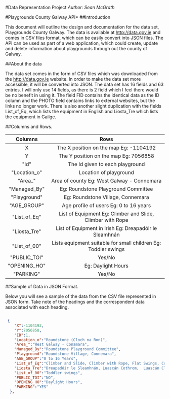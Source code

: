 #Data Representation Project
*Author: Sean McGrath*

#Playgrounds County Galway API*
##Introduction

This document will outline the design and documentation for the data set, Playgrounds County Galway. The data is available at <http://data.gov.ie> and comes in CSV files format, which can be easily convert into JSON files. The API can be used as part of a web application, which could create, update and delete information about playgrounds through out the county of Galway. 

##About the data

The data set comes in the form of CSV files which was downloaded from the http://data.gov.ie website. In order to make the data set more accessible, it will be converted into JSON. The data set has 16 fields and 63 entries. I will only use 14 fields, as there is 2 field which I feel there would be no benefit in using it. The field FID contains the identical data as the ID column and the PHOTO field contains links to external websites, but the links no longer work. There is also another slight duplication with the fields List_of_Eq, which lists the equipment in English and Liosta_Tre which lists the equipment in Gailge.

##Columns and Rows.

|Columns |Rows   |
|:------:|:-----:|
|X |The X position on the map Eg: -1104192 |
|Y |The Y position on the map Eg: 7056858|
|"Id" | The Id given to each playground |
|"Location_o"|Location of playground|
|"Area_" |Area of county Eg: West Galway - Connemara|
|"Managed_By"| Eg: Roundstone Playground Committee|
|"Playground" | Eg: Roundstone Village, Connemara |
|"AGE_GROUP" |Age profile of users Eg: 0 to 16 years     |
|"List_of_Eq" |List of Equipment Eg: Climber and Slide, Climber with Rope|
|"Liosta_Tre" |List of Equipment in Irish Eg: Dreapadóir le Sleamhnán |
|"List_of_00" |Lists equipment suitable for small children Eg: Toddler swings |
|"PUBLIC_TOI"|Yes/No |
|"OPENING_HO"|Eg: Daylight Hours |
|"PARKING"| Yes/No |

##Sample of Data in JSON Format.

Below you will see a sample of the data from the CSV file represented in JSON form. Take note of the headings and the correspondent data associated with each heading.
```json

 {
    "X":-1104192,
    "Y":7056858,
    "ID":1,
    "Location_o":"Roundstone (Cloch na Ron)",
    "Area_":"West Galway - Conamara",
    "Managed_By":"Roundstone Playground Committee",
    "Playground":"Roundstone Village, Connemara",
    "AGE_GROUP":"0 to 16 Years",
    "List_of_Eq":"Climber and Slide, Climber with Rope, Flat Swings, Cradle Swings, Crazy Goose, Springer, Spring SeeSaw, Platform & Slide",
    "Liosta_Tre":"Dreapadóir le Sleamhnán, Luascán Cothrom,  Luascán Cliabháin , Lingeadan, Maide Corrach, srl.",
    "List_of_00":"Toddler swings",
    "PUBLIC_TOI":"NO",
    "OPENING_HO":"Daylight Hours",
    "PARKING":"YES"
  },
```
